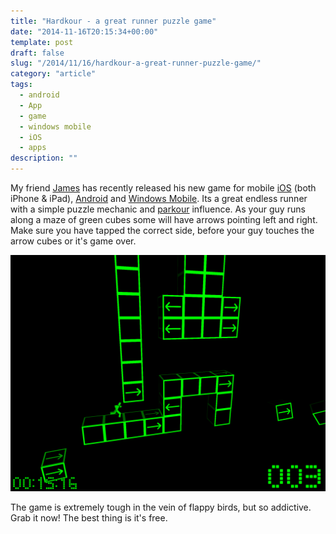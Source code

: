 ```yaml
---
title: "Hardkour - a great runner puzzle game"
date: "2014-11-16T20:15:34+00:00"
template: post
draft: false
slug: "/2014/11/16/hardkour-a-great-runner-puzzle-game/"
category: "article"
tags:
  - android
  - App
  - game
  - windows mobile
  - iOS
  - apps
description: ""
---
```


My friend [James](http://fingerbait.com) has recently released his new game for mobile [iOS](https://itunes.apple.com/nz/app/hardkour/id919039360?mt=8&uo=4&at=10lnRx) (both iPhone &amp; iPad), [Android](http://play.google.com/store/apps/details?id=com.fingerbait.hardkour) and [Windows Mobile](http://www.windowsphone.com/en-us/store/app/hardkour/dde22aa1-264c-4c7f-a0cb-282babf179ee)</a>. Its a great endless runner with a simple puzzle mechanic and [parkour](https://en.wikipedia.org/wiki/Parkour) influence. As your guy runs along a maze of green cubes some will have arrows pointing left and right. Make sure you have tapped the correct side, before your guy touches the arrow cubes or it's game over.

![Hardkour - A endless runner puzzle game with a Parkour influence](./hardkour.png)

The game is extremely tough in the vein of flappy birds, but so addictive. Grab it now! The best thing is it's free.
